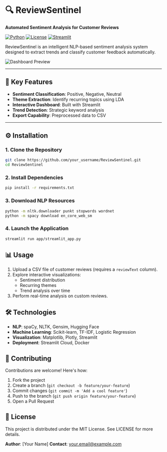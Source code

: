 # 🔍 ReviewSentinel 

**Automated Sentiment Analysis for Customer Reviews**

[![Python](https://img.shields.io/badge/Python-3.9%2B-blue)](https://www.python.org/)
[![License](https://img.shields.io/badge/License-MIT-green)](LICENSE)
[![Streamlit](https://img.shields.io/badge/Deployment-Streamlit%20Cloud-FF4B4B)](https://streamlit.io/)

ReviewSentinel is an intelligent NLP-based sentiment analysis system designed to extract trends and classify customer feedback automatically.

![Dashboard Preview]([[https://via.placeholder.com/800x400.png?text=ReviewSentinel+Dashboard+Preview](https://analysis-for-customer-reviews.streamlit.app/)](https://analysis-for-customer-reviews.streamlit.app/))

---

## 🚀 Key Features

- **Sentiment Classification**: Positive, Negative, Neutral
- **Theme Extraction**: Identify recurring topics using LDA
- **Interactive Dashboard**: Built with Streamlit
- **Trend Detection**: Strategic keyword analysis
- **Export Capability**: Preprocessed data to CSV

---

## ⚙️ Installation

### 1. Clone the Repository
```bash
git clone https://github.com/your_username/ReviewSentinel.git
cd ReviewSentinel
```

### 2. Install Dependencies
```bash
pip install -r requirements.txt
```

### 3. Download NLP Resources
```bash
python -m nltk.downloader punkt stopwords wordnet
python -m spacy download en_core_web_sm
```

### 4. Launch the Application
```bash
streamlit run app/streamlit_app.py
```

## 📊 Usage
1. Upload a CSV file of customer reviews (requires a `reviewText` column).
2. Explore interactive visualizations:
   * Sentiment distribution
   * Recurring themes
   * Trend analysis over time
3. Perform real-time analysis on custom reviews.

## 🛠 Technologies
* **NLP**: spaCy, NLTK, Gensim, Hugging Face
* **Machine Learning**: Scikit-learn, TF-IDF, Logistic Regression
* **Visualization**: Matplotlib, Plotly, Streamlit
* **Deployment**: Streamlit Cloud, Docker



## 🤝 Contributing
Contributions are welcome! Here's how:
1. Fork the project
2. Create a branch (`git checkout -b feature/your-feature`)
3. Commit changes (`git commit -m 'Add a cool feature'`)
4. Push to the branch (`git push origin feature/your-feature`)
5. Open a Pull Request

## 📄 License
This project is distributed under the MIT License. See LICENSE for more details.

**Author**: [Your Name]
**Contact**: your.email@example.com
